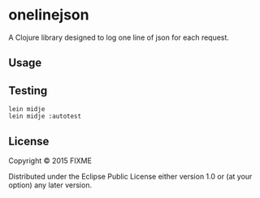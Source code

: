 # onelinejson

A Clojure library designed to log one line of json for each request.

## Usage

## Testing

```
lein midje
lein midje :autotest
```

## License

Copyright © 2015 FIXME

Distributed under the Eclipse Public License either version 1.0 or (at
your option) any later version.

